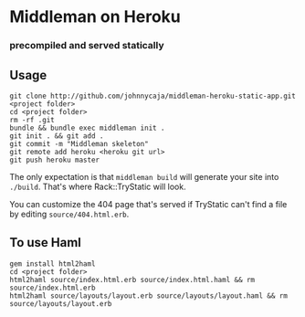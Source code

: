 # Middleman on Heroku
### precompiled and served statically

## Usage

    git clone http://github.com/johnnycaja/middleman-heroku-static-app.git <project folder>
    cd <project folder>
    rm -rf .git
    bundle && bundle exec middleman init .
    git init . && git add .
    git commit -m "Middleman skeleton"
    git remote add heroku <heroku git url>
    git push heroku master

The only expectation is that `middleman build` will generate your site into `./build`. That's where Rack::TryStatic will look.

You can customize the 404 page that's served if TryStatic can't find a file by editing `source/404.html.erb`.

## To use Haml

    gem install html2haml
    cd <project folder>
    html2haml source/index.html.erb source/index.html.haml && rm source/index.html.erb
    html2haml source/layouts/layout.erb source/layouts/layout.haml && rm source/layouts/layout.erb
